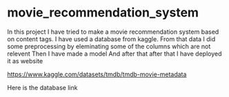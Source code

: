 # movie_recommendation_system

In this project I have tried to make a movie recommendation system based on content tags. I have used a database from kaggle. 
From that data I did some preprocessing by eleminating some of the columns which are not relevent
Then I have made a model
And after that after that I have deployed it as website

https://www.kaggle.com/datasets/tmdb/tmdb-movie-metadata

Here is the database link
